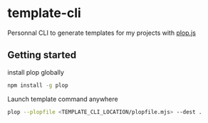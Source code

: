 # template-cli

Personnal CLI to generate templates for my projects with [plop.js](https://plopjs.com/)

## Getting started

install plop globally

```sh
npm install -g plop
```

Launch template command anywhere

```sh
plop --plopfile <TEMPLATE_CLI_LOCATION/plopfile.mjs> --dest .
```
